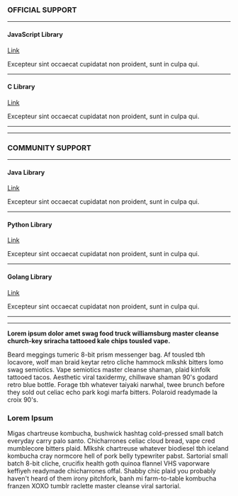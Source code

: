 ### **OFFICIAL SUPPORT** ###

---------------

#### **JavaScript Library** ####
[Link](./1.0/library/JavaScript)

Excepteur sint occaecat cupidatat non proident, sunt in culpa qui.

---

#### **C Library** ####
[Link](./1.0/library/C)

Excepteur sint occaecat cupidatat non proident, sunt in culpa qui.

---------------

---

### __COMMUNITY SUPPORT__ ###

---------------

#### __Java Library__ ####
[Link](./1.0/library/Java)

Excepteur sint occaecat cupidatat non proident, sunt in culpa qui.

---

#### __Python Library__ ####
[Link](./1.0/library/Python)

Excepteur sint occaecat cupidatat non proident, sunt in culpa qui.

---

#### __Golang Library__ ####
[Link](./1.0/library/GoLang)

Excepteur sint occaecat cupidatat non proident, sunt in culpa qui.


---------------

---

**Lorem ipsum dolor amet swag food truck williamsburg master cleanse church-key sriracha tattooed kale chips tousled vape.**

Beard meggings tumeric 8-bit prism messenger bag. Af tousled tbh locavore, wolf man braid keytar retro cliche hammock mlkshk bitters lomo swag semiotics. Vape semiotics master cleanse shaman, plaid kinfolk tattooed tacos. Aesthetic viral taxidermy, chillwave shaman 90&apos;s godard retro blue bottle. Forage tbh whatever taiyaki narwhal, twee brunch before they sold out celiac echo park kogi marfa bitters. Polaroid readymade la croix 90&apos;s.

### Lorem Ipsum

Migas chartreuse kombucha, bushwick hashtag cold-pressed small batch everyday carry palo santo. Chicharrones celiac cloud bread, vape cred mumblecore bitters plaid. Mlkshk chartreuse whatever biodiesel tbh iceland kombucha cray normcore hell of pork belly typewriter pabst. Sartorial small batch 8-bit cliche, crucifix health goth quinoa flannel VHS vaporware keffiyeh readymade chicharrones offal. Shabby chic plaid you probably haven&apos;t heard of them irony pitchfork, banh mi farm-to-table kombucha franzen XOXO tumblr raclette master cleanse viral sartorial. 